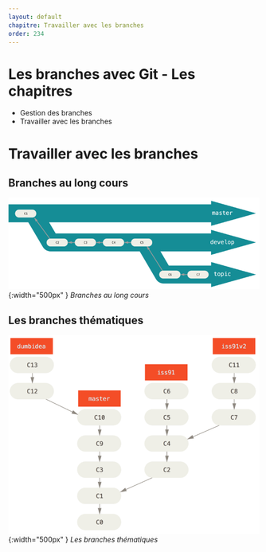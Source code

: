```yaml
---
layout: default
chapitre: Travailler avec les branches
order: 234
---
```


<!-- new slide -->

# Les branches avec Git - Les chapitres

- Gestion des branches
- Travailler avec les branches

<!-- new slide -->

# Travailler avec les branches

<!-- new slide -->

## Branches au long cours

![Branches au long cours](./images/lr-branches-2.png){:width="500px" }
*Branches au long cours*


<!-- new slide -->

## Les branches thématiques

![Les branches thématiques](./images/topic-branches-1.png){:width="500px" }
*Les branches thématiques*

<!-- new slide -->
